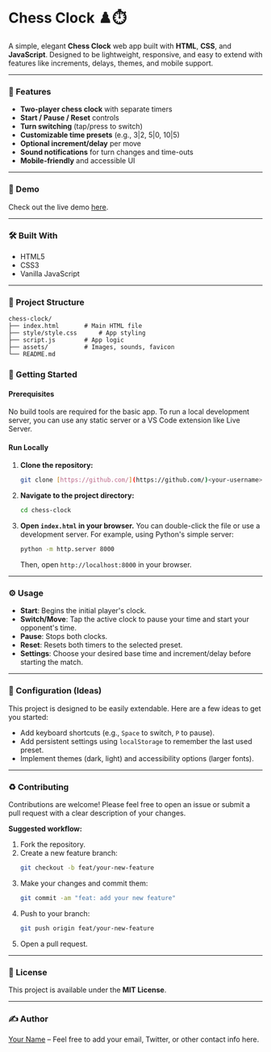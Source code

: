 # Chess Clock ♟️⏱️

A simple, elegant **Chess Clock** web app built with **HTML**, **CSS**, and **JavaScript**. Designed to be lightweight, responsive, and easy to extend with features like increments, delays, themes, and mobile support.

---

### 🚀 Features

* **Two-player chess clock** with separate timers
* **Start / Pause / Reset** controls
* **Turn switching** (tap/press to switch)
* **Customizable time presets** (e.g., 3|2, 5|0, 10|5)
* **Optional increment/delay** per move
* **Sound notifications** for turn changes and time-outs
* **Mobile-friendly** and accessible UI

---

### 🧭 Demo

Check out the live demo [here](https://your-live-demo-link.com).

---

### 🛠️ Built With

* HTML5
* CSS3
* Vanilla JavaScript

---

### 📁 Project Structure
    
    chess-clock/
    ├── index.html       # Main HTML file
    ├── style/style.css      # App styling
    ├── script.js        # App logic
    ├── assets/          # Images, sounds, favicon
    └── README.md
    

### 🔧 Getting Started

#### Prerequisites

No build tools are required for the basic app. To run a local development server, you can use any static server or a VS Code extension like Live Server.

#### Run Locally

1.  **Clone the repository:**
    ```bash
    git clone [https://github.com/](https://github.com/)<your-username>/chess-clock.git
    ```
2.  **Navigate to the project directory:**
    ```bash
    cd chess-clock
    ```
3.  **Open `index.html` in your browser.** You can double-click the file or use a development server. For example, using Python's simple server:
    ```bash
    python -m http.server 8000
    ```
    Then, open `http://localhost:8000` in your browser.

---

### ⚙️ Usage

* **Start**: Begins the initial player's clock.
* **Switch/Move**: Tap the active clock to pause your time and start your opponent's time.
* **Pause**: Stops both clocks.
* **Reset**: Resets both timers to the selected preset.
* **Settings**: Choose your desired base time and increment/delay before starting the match.

---

### 🧩 Configuration (Ideas)

This project is designed to be easily extendable. Here are a few ideas to get you started:

* Add keyboard shortcuts (e.g., `Space` to switch, `P` to pause).
* Add persistent settings using `localStorage` to remember the last used preset.
* Implement themes (dark, light) and accessibility options (larger fonts).

---

### ♻️ Contributing

Contributions are welcome! Please feel free to open an issue or submit a pull request with a clear description of your changes.

**Suggested workflow:**

1.  Fork the repository.
2.  Create a new feature branch:
    ```bash
    git checkout -b feat/your-new-feature
    ```
3.  Make your changes and commit them:
    ```bash
    git commit -am "feat: add your new feature"
    ```
4.  Push to your branch:
    ```bash
    git push origin feat/your-new-feature
    ```
5.  Open a pull request.

---

### 📜 License

This project is available under the **MIT License**.

---

### ✍️ Author

[Your Name](https://github.com/your-github-handle) – Feel free to add your email, Twitter, or other contact info here.
